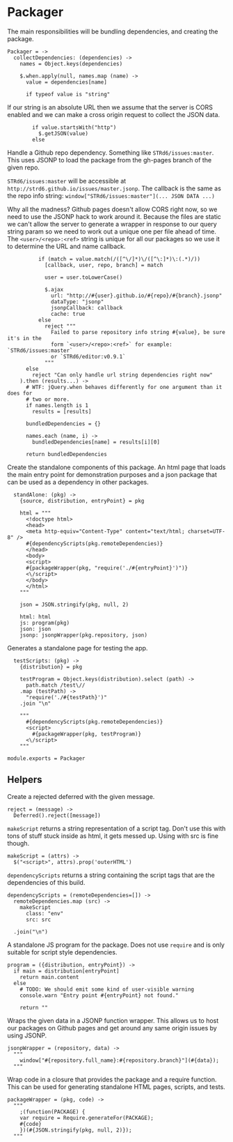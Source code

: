 Packager
========

The main responsibilities will be bundling dependencies, and creating the
package.

    Packager = ->
      collectDependencies: (dependencies) ->
        names = Object.keys(dependencies)

        $.when.apply(null, names.map (name) ->
          value = dependencies[name]

          if typeof value is "string"

If our string is an absolute URL then we assume that the server is CORS enabled
and we can make a cross origin request to collect the JSON data.

            if value.startsWith("http")
              $.getJSON(value)
            else

Handle a Github repo dependency. Something like `STRd6/issues:master`. This uses
JSONP to load the package from the gh-pages branch of the given repo.

`STRd6/issues:master` will be accessible at `http://strd6.github.io/issues/master.jsonp`.
The callback is the same as the repo info string: `window["STRd6/issues:master"](... JSON DATA ...)`

Why all the madness? Github pages doesn't allow CORS right now, so we need to use
the JSONP hack to work around it. Because the files are static we can't allow the
server to generate a wrapper in response to our query string param so we need to
work out a unique one per file ahead of time. The `<user>/<repo>:<ref>` string is 
unique for all our packages so we use it to determine the URL and name callback.

              if (match = value.match(/([^\/]*)\/([^\:]*)\:(.*)/))
                [callback, user, repo, branch] = match
                
                user = user.toLowerCase()
                
                $.ajax
                  url: "http://#{user}.github.io/#{repo}/#{branch}.jsonp"
                  dataType: "jsonp"
                  jsonpCallback: callback
                  cache: true
              else
                reject """
                  Failed to parse repository info string #{value}, be sure it's in the 
                  form `<user>/<repo>:<ref>` for example: `STRd6/issues:master`
                  or `STRd6/editor:v0.9.1`
                """
          else
            reject "Can only handle url string dependencies right now"
        ).then (results...) ->
          # WTF: jQuery.when behaves differently for one argument than it does for
          # two or more.
          if names.length is 1
            results = [results]
          
          bundledDependencies = {}

          names.each (name, i) ->
            bundledDependencies[name] = results[i][0]

          return bundledDependencies

Create the standalone components of this package. An html page that loads the 
main entry point for demonstration purposes and a json package that can be
used as a dependency in other packages.

      standAlone: (pkg) ->
        {source, distribution, entryPoint} = pkg

        html = """
          <!doctype html>
          <head>
          <meta http-equiv="Content-Type" content="text/html; charset=UTF-8" />
          #{dependencyScripts(pkg.remoteDependencies)}
          </head>
          <body>
          <script>
          #{packageWrapper(pkg, "require('./#{entryPoint}')")}
          <\/script>
          </body>
          </html>
        """

        json = JSON.stringify(pkg, null, 2)

        html: html
        js: program(pkg)
        json: json
        jsonp: jsonpWrapper(pkg.repository, json)

Generates a standalone page for testing the app.

      testScripts: (pkg) ->
        {distribution} = pkg

        testProgram = Object.keys(distribution).select (path) ->
          path.match /test\//
        .map (testPath) ->
          "require('./#{testPath}')"
        .join "\n"
        
        """
          #{dependencyScripts(pkg.remoteDependencies)}
          <script>
            #{packageWrapper(pkg, testProgram)}
          <\/script>
        """

    module.exports = Packager

Helpers
-------

Create a rejected deferred with the given message.

    reject = (message) ->
      Deferred().reject([message])

`makeScript` returns a string representation of a script tag. Don't use this
with tons of stuff stuck inside as html, it gets messed up. Using with src is
fine though.

    makeScript = (attrs) ->
      $("<script>", attrs).prop('outerHTML')

`dependencyScripts` returns a string containing the script tags that are
the dependencies of this build.

    dependencyScripts = (remoteDependencies=[]) ->
      remoteDependencies.map (src) ->
        makeScript
          class: "env"
          src: src

      .join("\n")

A standalone JS program for the package. Does not use `require` and is only
suitable for script style dependencies.

    program = ({distribution, entryPoint}) ->
      if main = distribution[entryPoint]
        return main.content
      else
        # TODO: We should emit some kind of user-visible warning
        console.warn "Entry point #{entryPoint} not found."
        
        return ""

Wraps the given data in a JSONP function wrapper. This allows us to host our
packages on Github pages and get around any same origin issues by using JSONP.

    jsonpWrapper = (repository, data) ->
      """
        window["#{repository.full_name}:#{repository.branch}"](#{data});
      """

Wrap code in a closure that provides the package and a require function. This
can be used for generating standalone HTML pages, scripts, and tests.

    packageWrapper = (pkg, code) ->
      """
        ;(function(PACKAGE) {
        var require = Require.generateFor(PACKAGE);
        #{code}
        })(#{JSON.stringify(pkg, null, 2)});
      """
